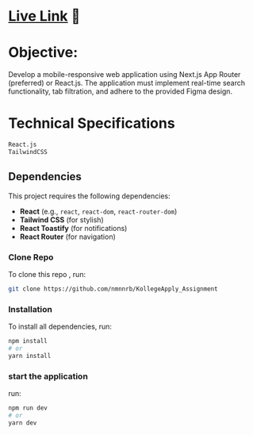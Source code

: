 # [Live Link](https://kollege-apply-assignment.vercel.app/)   🛜

# Objective:

Develop a mobile-responsive web application using Next.js App Router (preferred) or
React.js. The application must implement real-time search functionality, tab filtration, and
adhere to the provided Figma design.

# Technical Specifications
```bash
React.js
TailwindCSS
```

## Dependencies

This project requires the following dependencies:

- **React** (e.g., `react`, `react-dom`, `react-router-dom`)
- **Tailwind CSS** (for stylish)
- **React Toastify** (for notifications)
- **React Router** (for navigation)

### Clone Repo

To clone this repo , run:
```sh
git clone https://github.com/nmnnrb/KollegeApply_Assignment
```


### Installation

To install all dependencies, run:

```sh
npm install
# or
yarn install
```


### start the application
run:

```sh
npm run dev
# or
yarn dev
```


